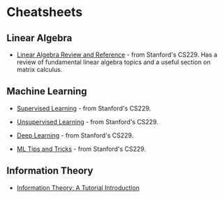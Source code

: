 # Cheatsheets

## Linear Algebra

* [Linear Algebra Review and Reference](http://cs229.stanford.edu/section/cs229-linalg.pdf) - from Stanford's CS229. Has a review of fundamental linear algebra topics and a useful section on matrix calculus.

## Machine Learning

* [Supervised Learning](https://stanford.edu/~shervine/teaching/cs-229/cheatsheet-supervised-learning.html) - from Stanford's CS229.

* [Unsupervised Learning](https://stanford.edu/~shervine/teaching/cs-229/cheatsheet-unsupervised-learning.html) - from Stanford's CS229.

* [Deep Learning](https://stanford.edu/~shervine/teaching/cs-229/cheatsheet-deep-learning.html) - from Stanford's CS229.

* [ML Tips and Tricks](https://stanford.edu/~shervine/teaching/cs-229/cheatsheet-machine-learning-tips-and-tricks.html) - from Stanford's CS229.

## Information Theory

* [Information Theory: A Tutorial Introduction](https://arxiv.org/abs/1802.05968)
